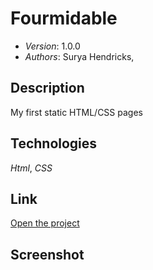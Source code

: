 Fourmidable
=====
* *Version*: 1.0.0
* *Authors*: Surya Hendricks, 

Description
----
My first static HTML/CSS pages  

Technologies
----
*Html*, *CSS*

Link 
----

[Open the project](https://suryahendricks.github.io/fourmidable/)

Screenshot
----




